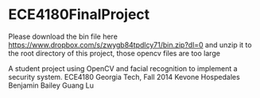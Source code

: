 ECE4180FinalProject
===================
Please download the bin file here https://www.dropbox.com/s/zwygb84tpdlcy71/bin.zip?dl=0
and unzip it to the root directory of this project, those opencv files are too large

A student project using OpenCV and facial recognition to implement a security system.
ECE4180 Georgia Tech, Fall 2014
Kevone Hospedales
Benjamin Bailey
Guang Lu
